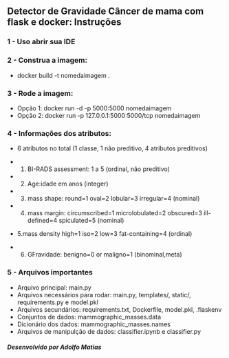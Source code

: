## Detector de Gravidade Câncer de mama com flask e docker:  Instruções

### 1 - Uso abrir sua IDE
### 2 - Construa a imagem: 
 - docker build -t nomedaimagem .
### 3 - Rode a imagem: 
 - Opção 1: docker run -d -p 5000:5000 nomedaimagem
 - Opção 2: docker run -p 127.0.0.1:5000:5000/tcp nomedaimagem

### 4 - Informações dos atributos:

- 6 atributos no total (1 classe, 1 não preditivo, 4 atributos preditivos)

- 1. BI-RADS assessment: 1 a 5 (ordinal, não preditivo)
- 2. Age:idade em anos (integer)
- 3. mass shape: round=1 oval=2 lobular=3 irregular=4 (nominal)
- 4. mass margin: circumscribed=1 microlobulated=2 obscured=3 ill-defined=4 spiculated=5 (nominal)
- 5.mass density high=1 iso=2 low=3 fat-containing=4 (ordinal)
- 6. GFravidade: benigno=0 or maligno=1 (binominal,meta)

### 5 - Arquivos importantes
- Arquivo principal: main.py
- Arquivos necessários para rodar: main.py, templates/, static/, requirements.py e model.pkl
- Arquivos secundários: requirements.txt, Dockerfile, model.pkl, .flaskenv
- Conjuntos de dados: mammographic_masses.data
- Dicionário dos dados: mammographic_masses.names
- Arquivos de manipulção de dados: classifier.ipynb e classifier.py



##### Desenvolvido por Adolfo Matias
